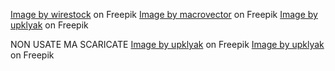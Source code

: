 <a href="https://www.freepik.com/free-photo/low-angle-shot-columns-acropolis-pantheon-athens-greece-sky_8943908.htm#query=archeology&position=4&from_view=search&track=sph">Image by wirestock</a> on Freepik
<a href="https://www.freepik.com/free-vector/museum-interior-flat-background_26766300.htm?query=archeology&collectionId=1936109&&position=13&from_view=collections">Image by macrovector</a> on Freepik
<a href="https://www.freepik.com/free-vector/ancient-ruins-old-architecture-sunken-water-sea-ocean_12876465.htm#query=archeology&position=32&from_view=search&track=sph">Image by upklyak</a> on Freepik
        
        

NON USATE MA SCARICATE
<a href="https://www.freepik.com/free-vector/ruined-temple-abandoned-architecture-building_34567922.htm#query=ancient%20rome%20flat&position=29&from_view=search&track=ais">Image by upklyak</a> on Freepik
<a href="https://www.freepik.com/free-vector/ancient-rome-isometric-cartoon-winter-cityscape_30538674.htm#page=3&query=ancient%20rome%20flat&position=26&from_view=search&track=ais">Image by upklyak</a> on Freepik
